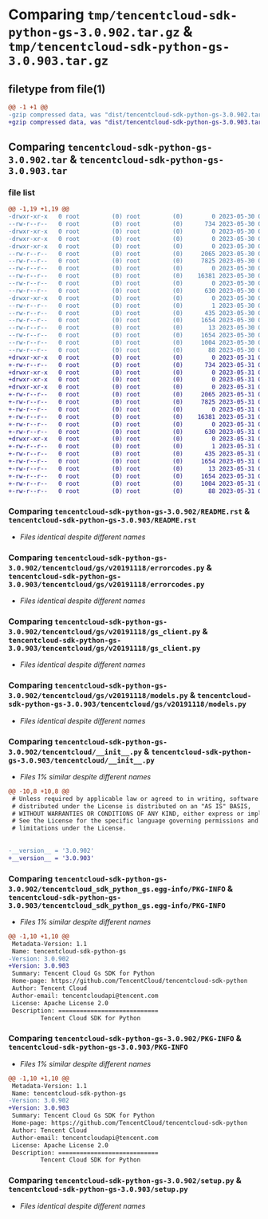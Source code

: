 # Comparing `tmp/tencentcloud-sdk-python-gs-3.0.902.tar.gz` & `tmp/tencentcloud-sdk-python-gs-3.0.903.tar.gz`

## filetype from file(1)

```diff
@@ -1 +1 @@
-gzip compressed data, was "dist/tencentcloud-sdk-python-gs-3.0.902.tar", last modified: Tue May 30 00:24:15 2023, max compression
+gzip compressed data, was "dist/tencentcloud-sdk-python-gs-3.0.903.tar", last modified: Wed May 31 02:12:32 2023, max compression
```

## Comparing `tencentcloud-sdk-python-gs-3.0.902.tar` & `tencentcloud-sdk-python-gs-3.0.903.tar`

### file list

```diff
@@ -1,19 +1,19 @@
-drwxr-xr-x   0 root         (0) root         (0)        0 2023-05-30 00:24:15.000000 tencentcloud-sdk-python-gs-3.0.902/
--rw-r--r--   0 root         (0) root         (0)      734 2023-05-30 00:24:15.000000 tencentcloud-sdk-python-gs-3.0.902/README.rst
-drwxr-xr-x   0 root         (0) root         (0)        0 2023-05-30 00:24:15.000000 tencentcloud-sdk-python-gs-3.0.902/tencentcloud/
-drwxr-xr-x   0 root         (0) root         (0)        0 2023-05-30 00:24:15.000000 tencentcloud-sdk-python-gs-3.0.902/tencentcloud/gs/
-drwxr-xr-x   0 root         (0) root         (0)        0 2023-05-30 00:24:15.000000 tencentcloud-sdk-python-gs-3.0.902/tencentcloud/gs/v20191118/
--rw-r--r--   0 root         (0) root         (0)     2065 2023-05-30 00:24:15.000000 tencentcloud-sdk-python-gs-3.0.902/tencentcloud/gs/v20191118/errorcodes.py
--rw-r--r--   0 root         (0) root         (0)     7825 2023-05-30 00:24:15.000000 tencentcloud-sdk-python-gs-3.0.902/tencentcloud/gs/v20191118/gs_client.py
--rw-r--r--   0 root         (0) root         (0)        0 2023-05-30 00:24:15.000000 tencentcloud-sdk-python-gs-3.0.902/tencentcloud/gs/v20191118/__init__.py
--rw-r--r--   0 root         (0) root         (0)    16381 2023-05-30 00:24:15.000000 tencentcloud-sdk-python-gs-3.0.902/tencentcloud/gs/v20191118/models.py
--rw-r--r--   0 root         (0) root         (0)        0 2023-05-30 00:24:15.000000 tencentcloud-sdk-python-gs-3.0.902/tencentcloud/gs/__init__.py
--rw-r--r--   0 root         (0) root         (0)      630 2023-05-30 00:24:15.000000 tencentcloud-sdk-python-gs-3.0.902/tencentcloud/__init__.py
-drwxr-xr-x   0 root         (0) root         (0)        0 2023-05-30 00:24:15.000000 tencentcloud-sdk-python-gs-3.0.902/tencentcloud_sdk_python_gs.egg-info/
--rw-r--r--   0 root         (0) root         (0)        1 2023-05-30 00:24:15.000000 tencentcloud-sdk-python-gs-3.0.902/tencentcloud_sdk_python_gs.egg-info/dependency_links.txt
--rw-r--r--   0 root         (0) root         (0)      435 2023-05-30 00:24:15.000000 tencentcloud-sdk-python-gs-3.0.902/tencentcloud_sdk_python_gs.egg-info/SOURCES.txt
--rw-r--r--   0 root         (0) root         (0)     1654 2023-05-30 00:24:15.000000 tencentcloud-sdk-python-gs-3.0.902/tencentcloud_sdk_python_gs.egg-info/PKG-INFO
--rw-r--r--   0 root         (0) root         (0)       13 2023-05-30 00:24:15.000000 tencentcloud-sdk-python-gs-3.0.902/tencentcloud_sdk_python_gs.egg-info/top_level.txt
--rw-r--r--   0 root         (0) root         (0)     1654 2023-05-30 00:24:15.000000 tencentcloud-sdk-python-gs-3.0.902/PKG-INFO
--rw-r--r--   0 root         (0) root         (0)     1004 2023-05-30 00:24:15.000000 tencentcloud-sdk-python-gs-3.0.902/setup.py
--rw-r--r--   0 root         (0) root         (0)       88 2023-05-30 00:24:15.000000 tencentcloud-sdk-python-gs-3.0.902/setup.cfg
+drwxr-xr-x   0 root         (0) root         (0)        0 2023-05-31 02:12:32.000000 tencentcloud-sdk-python-gs-3.0.903/
+-rw-r--r--   0 root         (0) root         (0)      734 2023-05-31 02:12:32.000000 tencentcloud-sdk-python-gs-3.0.903/README.rst
+drwxr-xr-x   0 root         (0) root         (0)        0 2023-05-31 02:12:32.000000 tencentcloud-sdk-python-gs-3.0.903/tencentcloud/
+drwxr-xr-x   0 root         (0) root         (0)        0 2023-05-31 02:12:32.000000 tencentcloud-sdk-python-gs-3.0.903/tencentcloud/gs/
+drwxr-xr-x   0 root         (0) root         (0)        0 2023-05-31 02:12:32.000000 tencentcloud-sdk-python-gs-3.0.903/tencentcloud/gs/v20191118/
+-rw-r--r--   0 root         (0) root         (0)     2065 2023-05-31 02:12:32.000000 tencentcloud-sdk-python-gs-3.0.903/tencentcloud/gs/v20191118/errorcodes.py
+-rw-r--r--   0 root         (0) root         (0)     7825 2023-05-31 02:12:32.000000 tencentcloud-sdk-python-gs-3.0.903/tencentcloud/gs/v20191118/gs_client.py
+-rw-r--r--   0 root         (0) root         (0)        0 2023-05-31 02:12:32.000000 tencentcloud-sdk-python-gs-3.0.903/tencentcloud/gs/v20191118/__init__.py
+-rw-r--r--   0 root         (0) root         (0)    16381 2023-05-31 02:12:32.000000 tencentcloud-sdk-python-gs-3.0.903/tencentcloud/gs/v20191118/models.py
+-rw-r--r--   0 root         (0) root         (0)        0 2023-05-31 02:12:32.000000 tencentcloud-sdk-python-gs-3.0.903/tencentcloud/gs/__init__.py
+-rw-r--r--   0 root         (0) root         (0)      630 2023-05-31 02:12:32.000000 tencentcloud-sdk-python-gs-3.0.903/tencentcloud/__init__.py
+drwxr-xr-x   0 root         (0) root         (0)        0 2023-05-31 02:12:32.000000 tencentcloud-sdk-python-gs-3.0.903/tencentcloud_sdk_python_gs.egg-info/
+-rw-r--r--   0 root         (0) root         (0)        1 2023-05-31 02:12:32.000000 tencentcloud-sdk-python-gs-3.0.903/tencentcloud_sdk_python_gs.egg-info/dependency_links.txt
+-rw-r--r--   0 root         (0) root         (0)      435 2023-05-31 02:12:32.000000 tencentcloud-sdk-python-gs-3.0.903/tencentcloud_sdk_python_gs.egg-info/SOURCES.txt
+-rw-r--r--   0 root         (0) root         (0)     1654 2023-05-31 02:12:32.000000 tencentcloud-sdk-python-gs-3.0.903/tencentcloud_sdk_python_gs.egg-info/PKG-INFO
+-rw-r--r--   0 root         (0) root         (0)       13 2023-05-31 02:12:32.000000 tencentcloud-sdk-python-gs-3.0.903/tencentcloud_sdk_python_gs.egg-info/top_level.txt
+-rw-r--r--   0 root         (0) root         (0)     1654 2023-05-31 02:12:32.000000 tencentcloud-sdk-python-gs-3.0.903/PKG-INFO
+-rw-r--r--   0 root         (0) root         (0)     1004 2023-05-31 02:12:32.000000 tencentcloud-sdk-python-gs-3.0.903/setup.py
+-rw-r--r--   0 root         (0) root         (0)       88 2023-05-31 02:12:32.000000 tencentcloud-sdk-python-gs-3.0.903/setup.cfg
```

### Comparing `tencentcloud-sdk-python-gs-3.0.902/README.rst` & `tencentcloud-sdk-python-gs-3.0.903/README.rst`

 * *Files identical despite different names*

### Comparing `tencentcloud-sdk-python-gs-3.0.902/tencentcloud/gs/v20191118/errorcodes.py` & `tencentcloud-sdk-python-gs-3.0.903/tencentcloud/gs/v20191118/errorcodes.py`

 * *Files identical despite different names*

### Comparing `tencentcloud-sdk-python-gs-3.0.902/tencentcloud/gs/v20191118/gs_client.py` & `tencentcloud-sdk-python-gs-3.0.903/tencentcloud/gs/v20191118/gs_client.py`

 * *Files identical despite different names*

### Comparing `tencentcloud-sdk-python-gs-3.0.902/tencentcloud/gs/v20191118/models.py` & `tencentcloud-sdk-python-gs-3.0.903/tencentcloud/gs/v20191118/models.py`

 * *Files identical despite different names*

### Comparing `tencentcloud-sdk-python-gs-3.0.902/tencentcloud/__init__.py` & `tencentcloud-sdk-python-gs-3.0.903/tencentcloud/__init__.py`

 * *Files 1% similar despite different names*

```diff
@@ -10,8 +10,8 @@
 # Unless required by applicable law or agreed to in writing, software
 # distributed under the License is distributed on an "AS IS" BASIS,
 # WITHOUT WARRANTIES OR CONDITIONS OF ANY KIND, either express or implied.
 # See the License for the specific language governing permissions and
 # limitations under the License.
 
 
-__version__ = '3.0.902'
+__version__ = '3.0.903'
```

### Comparing `tencentcloud-sdk-python-gs-3.0.902/tencentcloud_sdk_python_gs.egg-info/PKG-INFO` & `tencentcloud-sdk-python-gs-3.0.903/tencentcloud_sdk_python_gs.egg-info/PKG-INFO`

 * *Files 1% similar despite different names*

```diff
@@ -1,10 +1,10 @@
 Metadata-Version: 1.1
 Name: tencentcloud-sdk-python-gs
-Version: 3.0.902
+Version: 3.0.903
 Summary: Tencent Cloud Gs SDK for Python
 Home-page: https://github.com/TencentCloud/tencentcloud-sdk-python
 Author: Tencent Cloud
 Author-email: tencentcloudapi@tencent.com
 License: Apache License 2.0
 Description: ============================
         Tencent Cloud SDK for Python
```

### Comparing `tencentcloud-sdk-python-gs-3.0.902/PKG-INFO` & `tencentcloud-sdk-python-gs-3.0.903/PKG-INFO`

 * *Files 1% similar despite different names*

```diff
@@ -1,10 +1,10 @@
 Metadata-Version: 1.1
 Name: tencentcloud-sdk-python-gs
-Version: 3.0.902
+Version: 3.0.903
 Summary: Tencent Cloud Gs SDK for Python
 Home-page: https://github.com/TencentCloud/tencentcloud-sdk-python
 Author: Tencent Cloud
 Author-email: tencentcloudapi@tencent.com
 License: Apache License 2.0
 Description: ============================
         Tencent Cloud SDK for Python
```

### Comparing `tencentcloud-sdk-python-gs-3.0.902/setup.py` & `tencentcloud-sdk-python-gs-3.0.903/setup.py`

 * *Files identical despite different names*

